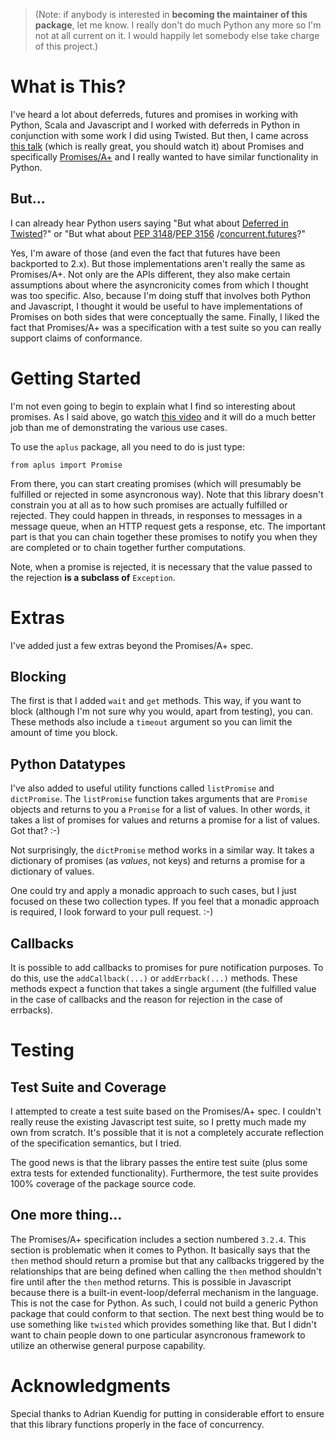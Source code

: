 > (Note: if anybody is interested in **becoming the maintainer of this package**, let me know.  I really don't do much Python any more so I'm not at all current on it.  I would happily let somebody else take charge of this project.)

What is This?
=============

I've heard a lot about deferreds, futures and promises in working with
Python, Scala and Javascript and I worked with deferreds in Python in
conjunction with some work I did using Twisted.  But then, I came
across [this
talk](http://marakana.com/s/post/1453/redemption_from_callback_hell_michael_jackson_domenic_denicola_video)
(which is really great, you should watch it) about Promises and
specifically
[Promises/A+](http://promises-aplus.github.io/promises-spec/) and I
really wanted to have similar functionality in Python.

But...
------

I can already hear Python users saying "But what about [Deferred in
Twisted](https://twistedmatrix.com/documents/8.2.0/api/twisted.internet.defer.Deferred.html)?"
or "But what about [PEP
3148](http://www.python.org/dev/peps/pep-3148/)/[PEP
3156](http://www.python.org/dev/peps/pep-3156/)
/[concurrent.futures](http://docs.python.org/dev/library/concurrent.futures.html)?"

Yes, I'm aware of those (and even the fact that futures have been
backported to 2.x).  But those implementations aren't really the same
as Promises/A+.  Not only are the APIs different, they also make
certain assumptions about where the asyncronicity comes from which I
thought was too specific.  Also, because I'm doing stuff that involves
both Python and Javascript, I thought it would be useful to have
implementations of Promises on both sides that were conceptually the
same.  Finally, I liked the fact that Promises/A+ was a specification
with a test suite so you can really support claims of conformance.

Getting Started
===============

I'm not even going to begin to explain what I find so interesting
about promises.  As I said above, go watch [this
video](http://promises-aplus.github.io/promises-spec/) and it will do
a much better job than me of demonstrating the various use cases.

To use the `aplus` package, all you need to do is just type:

```
from aplus import Promise
```

From there, you can start creating promises (which will presumably be
fulfilled or rejected in some asyncronous way).  Note that this
library doesn't constrain you at all as to how such promises are
actually fulfilled or rejected.  They could happen in threads, in
responses to messages in a message queue, when an HTTP request gets a
response, etc.  The important part is that you can chain together
these promises to notify you when they are completed or to chain
together further computations.

Note, when a promise is rejected, it is necessary that the value
passed to the rejection **is a subclass of** `Exception`.

Extras
======

I've added just a few extras beyond the Promises/A+ spec.

Blocking
--------

The first is that I added `wait` and `get` methods.  This way, if you
want to block (although I'm not sure why you would, apart from
testing), you can.  These methods also include a `timeout` argument so
you can limit the amount of time you block.

Python Datatypes
----------------

I've also added to useful utility functions called `listPromise` and
`dictPromise`.  The `listPromise` function takes arguments that are
`Promise` objects and returns to you a `Promise` for a list of values.
In other words, it takes a list of promises for values and returns a
promise for a list of values.  Got that? :-)

Not surprisingly, the `dictPromise` method works in a similar way.  It
takes a dictionary of promises (as *values*, not keys) and returns a
promise for a dictionary of values.

One could try and apply a monadic approach to such cases, but I just
focused on these two collection types.  If you feel that a monadic
approach is required, I look forward to your pull request. :-)

Callbacks
---------

It is possible to add callbacks to promises for pure notification
purposes.  To do this, use the `addCallback(...)` or `addErrback(...)`
methods.  These methods expect a function that takes a single argument
(the fulfilled value in the case of callbacks and the reason for
rejection in the case of errbacks).

Testing
=======

Test Suite and Coverage
-----------------------

I attempted to create a test suite based on the Promises/A+ spec.  I
couldn't really reuse the existing Javascript test suite, so I pretty
much made my own from scratch.  It's possible that it is not a
completely accurate reflection of the specification semantics, but I
tried.

The good news is that the library passes the entire test suite (plus
some extra tests for extended functionality).  Furthermore, the test
suite provides 100% coverage of the package source code.

One more thing...
-----------------

The Promises/A+ specification includes a section numbered `3.2.4`.
This section is problematic when it comes to Python.  It basically
says that the `then` method should return a promise but that any
callbacks triggered by the relationships that are being defined when
calling the `then` method shouldn't fire until after the `then` method
returns.  This is possible in Javascript because there is a built-in
event-loop/deferral mechanism in the language.  This is not the case
for Python.  As such, I could not build a generic Python package that
could conform to that section.  The next best thing would be to use
something like `twisted` which provides something like that.  But I
didn't want to chain people down to one particular asyncronous
framework to utilize an otherwise general purpose capability.

Acknowledgments
===============

Special thanks to Adrian Kuendig for putting in considerable effort to
ensure that this library functions properly in the face of
concurrency.
